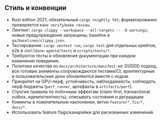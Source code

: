 ## Стиль и конвенции
- Rust edition 2021, обязательный `cargo +nightly fmt`; форматирование проверяется `make verify`/`make review`.
- Линтинг: `cargo clippy --workspace --all-targets -- -D warnings`; новые предупреждения запрещены, baseline в `qa/baselines/clippy.json`.
- Тестирование: `cargo nextest run`, `cargo test` для отдельных крейтов, e2e в `shelldone-agentd/tests` и `scripts/tests/*`.
- Требуются тесты и обновление документации при каждом изменении поведения.
- Политики качества из `docs/architecture/manifest.md`: DI/DDD подход, все готовые элементы сопровождаются тестами/CI; архитектурные и пользовательские доки обновляются вместе с кодом.
- Приоритет на GPU-перф, устойчивость, наблюдаемость; соблюдать перф бюджеты (`perf_runner`, артефакты в `artifacts/perf`).
- Строгие правила по побочным эффектам (claim-first, transactional outbox, идемпотентность); описывать состояния и деградации.
- Коммиты в повелительном наклонении, ветки `feature/*`, `fix/*`, `docs/*`.
- Использовать feature flags/канарейки для рискованных изменений.